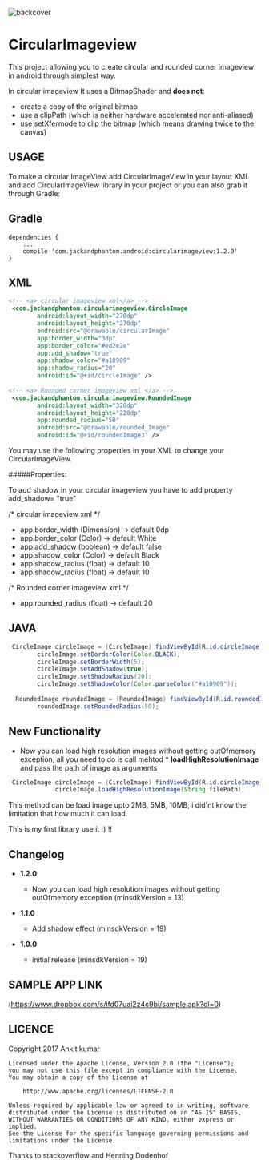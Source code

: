 ![backcover](https://user-images.githubusercontent.com/22986571/27983736-23f27b9a-63e1-11e7-9dcb-da1f50bccef9.png)


# CircularImageview
This project allowing you to create circular and rounded corner imageview in android through simplest way.

In circular imageview It uses a BitmapShader and **does not**:
* create a copy of the original bitmap
* use a clipPath (which is neither hardware accelerated nor anti-aliased)
* use setXfermode to clip the bitmap (which means drawing twice to the canvas)

USAGE
-----
To make a circular ImageView add CircularImageView in your layout XML and add CircularImageView library in your project or you can also grab it through Gradle:

Gradle
------
```
dependencies {
    ...
    compile 'com.jackandphantom.android:circularimageview:1.2.0'
}
```
XML
-----

```xml
<!-- <a> circular imageview xml</a> -->
 <com.jackandphantom.circularimageview.CircleImage
        android:layout_width="270dp"
        android:layout_height="270dp"
        android:src="@drawable/circularImage"
        app:border_width="3dp"
        app:border_color="#ed2e2e"
        app:add_shadow="true"
        app:shadow_color="#a10909"
        app:shadow_radius="20"
        android:id="@+id/circleImage" />
        
<!-- <a> Rounded corner imageview xml </a> -->
 <com.jackandphantom.circularimageview.RoundedImage
        android:layout_width="320dp"
        android:layout_height="220dp"
        app:rounded_radius="50"
        android:src="@drawable/rounded_Image"
        android:id="@+id/roundedImage3" />

```
You may use the following properties in your XML to change your CircularImageView.


#####Properties:

To add shadow in your circular imageview you have to add property add_shadow= "true"

 /*  circular imageview xml */
*  app.border_width  (Dimension)  ->  default 0dp
*  app.border_color  (Color)      ->  default White
*  app.add_shadow    (boolean)    ->  default false
*  app.shadow_color  (Color)      ->  default Black
*  app.shadow_radius (float)      ->  default 10
*  app.shadow_radius (float)      ->  default 10

/* Rounded corner imageview xml */
* app.rounded_radius  (float)     ->  default 20

JAVA
-----

```java
 CircleImage circleImage = (CircleImage) findViewById(R.id.circleImage);
        circleImage.setBorderColor(Color.BLACK);
        circleImage.setBorderWidth(5);
        circleImage.setAddShadow(true);
        circleImage.setShadowRadius(20);
        circleImage.setShadowColor(Color.parseColor("#a10909"));
     
  RoundedImage roundedImage = (RoundedImage) findViewById(R.id.roundedImage);
        roundedImage.setRoundedRadius(50);
```
New Functionality 
---------
* Now you can load high resolution images without getting outOfmemory exception, all you need to do is call mehtod              * **loadHighResolutionImage** and pass the path of image as arguments

```java
 CircleImage circleImage = (CircleImage) findViewById(R.id.circleImage);
             circleImage.loadHighResolutionImage(String filePath);
 ```
 
 This method can be load image upto 2MB, 5MB, 10MB, i did'nt know the limitation that how much it can load.

This is my first library use it :) !!

Changelog
---------
* **1.2.0**
    * Now you can load high resolution images without getting outOfmemory exception  (minsdkVersion = 13)
    
* **1.1.0**
    * Add shadow effect (minsdkVersion = 19)

* **1.0.0**
    * initial release (minsdkVersion = 19)

SAMPLE APP LINK
-----
(https://www.dropbox.com/s/ifd07uaj2z4c9bi/sample.apk?dl=0)

LICENCE
-----

 Copyright 2017 Ankit kumar

    Licensed under the Apache License, Version 2.0 (the "License");
    you may not use this file except in compliance with the License.
    You may obtain a copy of the License at

        http://www.apache.org/licenses/LICENSE-2.0

    Unless required by applicable law or agreed to in writing, software
    distributed under the License is distributed on an "AS IS" BASIS,
    WITHOUT WARRANTIES OR CONDITIONS OF ANY KIND, either express or implied.
    See the License for the specific language governing permissions and
    limitations under the License.

 Thanks to stackoverflow and Henning Dodenhof
